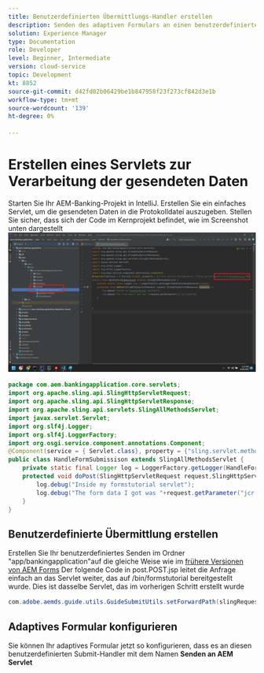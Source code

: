 ```yaml
---
title: Benutzerdefinierten Übermittlungs-Handler erstellen
description: Senden des adaptiven Formulars an einen benutzerdefinierten Submit-Handler
solution: Experience Manager
type: Documentation
role: Developer
level: Beginner, Intermediate
version: cloud-service
topic: Development
kt: 8852
source-git-commit: d42fd02b06429be1b847958f23f273cf842d3e1b
workflow-type: tm+mt
source-wordcount: '139'
ht-degree: 0%

---
```


# Erstellen eines Servlets zur Verarbeitung der gesendeten Daten

Starten Sie Ihr AEM-Banking-Projekt in IntelliJ.
Erstellen Sie ein einfaches Servlet, um die gesendeten Daten in die Protokolldatei auszugeben. Stellen Sie sicher, dass sich der Code im Kernprojekt befindet, wie im Screenshot unten dargestellt
![create-servlet](assets/create-servlet.png)

```java
package com.aem.bankingapplication.core.servlets;
import org.apache.sling.api.SlingHttpServletRequest;
import org.apache.sling.api.SlingHttpServletResponse;
import org.apache.sling.api.servlets.SlingAllMethodsServlet;
import javax.servlet.Servlet;
import org.slf4j.Logger;
import org.slf4j.LoggerFactory;
import org.osgi.service.component.annotations.Component;
@Component(service = { Servlet.class}, property = {"sling.servlet.methods=post","sling.servlet.paths=/bin/formstutorial"})
public class HandleFormSubmissison extends SlingAllMethodsServlet {
    private static final Logger log = LoggerFactory.getLogger(HandleFormSubmissison.class);
    protected void doPost(SlingHttpServletRequest request,SlingHttpServletResponse response) {
        log.debug("Inside my formstutorial servlet");
        log.debug("The form data I got was "+request.getParameter("jcr:data"));
    }
}
```

## Benutzerdefinierte Übermittlung erstellen

Erstellen Sie Ihr benutzerdefiniertes Senden im Ordner &quot;app/bankingapplication&quot;auf die gleiche Weise wie im [frühere Versionen von AEM Forms](https://experienceleague.adobe.com/docs/experience-manager-learn/forms/adaptive-forms/custom-submit-aem-forms-article.html?lang=en)
Der folgende Code in post.POST.jsp leitet die Anfrage einfach an das Servlet weiter, das auf /bin/formstutorial bereitgestellt wurde. Dies ist dasselbe Servlet, das im vorherigen Schritt erstellt wurde

```java
com.adobe.aemds.guide.utils.GuideSubmitUtils.setForwardPath(slingRequest,"/bin/formstutorial",null,null);
```

## Adaptives Formular konfigurieren

Sie können Ihr adaptives Formular jetzt so konfigurieren, dass es an diesen benutzerdefinierten Submit-Handler mit dem Namen **Senden an AEM Servlet**




